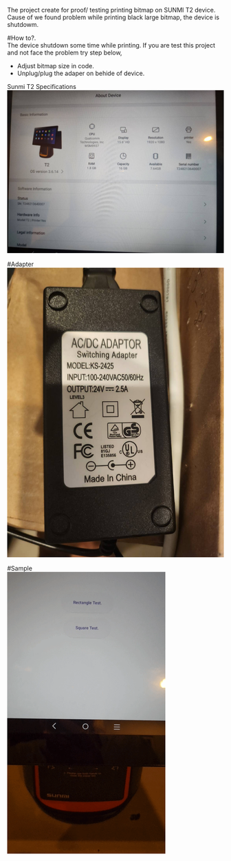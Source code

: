 The project create for proof/ testing printing bitmap on SUNMI T2 device.</br>
Cause of we found problem while printing black large bitmap, the device is shutdowm.

#How to?.</br>
  The device shutdown some time while printing. If you are test this project and not face the problem try step below,
  - Adjust bitmap size in code.
  - Unplug/plug the adaper on behide of device.

Sunmi T2 Specifications
![](https://github.com/jingjoeh/sunmi-t2-shutdown-while-print-bitmap/blob/master/images/sunmi-t2-specs.jpg?raw=true)

#Adapter
![](https://github.com/jingjoeh/sunmi-t2-shutdown-while-print-bitmap/blob/master/images/sunmi-t2-adapter.jpg?raw=true)

#Sample</br>
![](https://github.com/jingjoeh/sunmi-t2-shutdown-while-print-bitmap/blob/master/images/64970.gif?raw=true)
